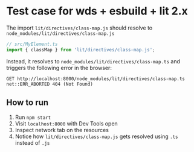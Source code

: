 # Test case for wds + esbuild + lit 2.x

The import `lit/directives/class-map.js` should resolve to `node_modules/lit/directives/class-map.js`

```ts
// src/MyElement.ts
import { classMap } from 'lit/directives/class-map.js';
```

Instead, it resolves to `node_modules/lit/directives/class-map.ts` and triggers the following error in the browser:

```
GET http://localhost:8000/node_modules/lit/directives/class-map.ts net::ERR_ABORTED 404 (Not Found)
```

## How to run

1. Run `npm start`
1. Visit `localhost:8000` with Dev Tools open
1. Inspect network tab on the resources
1. Notice how `lit/directives/class-map.js` gets resolved using `.ts` instead of `.js`
